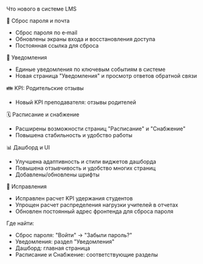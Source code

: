 Что нового в системе LMS

🔐 Сброс пароля и почта

-   Сброс пароля по e‑mail
-   Обновлены экраны входа и восстановления доступа
-   Постоянная ссылка для сброса

🔔 Уведомления

-   Единые уведомления по ключевым событиям в системе
-   Новая страница "Уведомления" и просмотр ответов обратной связи

👪 KPI: Родительские отзывы

-   Новый KPI преподавателя: отзывы родителей

🗓️ Расписание и снабжение

-   Расширены возможности страниц "Расписание" и "Снабжение"
-   Повышена стабильность и удобство работы

📊 Дашборд и UI

-   Улучшена адаптивность и стили виджетов дашборда
-   Повышена отзывчивость и удобство многих страниц
-   Добавлены/обновлены шрифты

🐛 Исправления

-   Исправлен расчет KPI удержания студентов
-   Упрощен расчет распределения нагрузки учителей в отчетах
-   Обновлен постоянный адрес фронтенда для сброса пароля

Где найти:

-   Сброс пароля: "Войти" → "Забыли пароль?"
-   Уведомления: раздел "Уведомления"
-   Дашборд: главная страница
-   Расписание и Снабжение: соответствующие разделы
